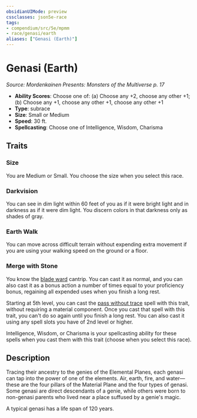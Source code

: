 ```yaml
---
obsidianUIMode: preview
cssclasses: json5e-race
tags:
- compendium/src/5e/mpmm
- race/genasi/earth
aliases: ["Genasi (Earth)"]
---
```

# Genasi (Earth)
*Source: Mordenkainen Presents: Monsters of the Multiverse p. 17*  

- **Ability Scores**: Choose one of: (a) Choose any +2, choose any other +1; (b) Choose any +1, choose any other +1, choose any other +1
- **Type**: subrace
- **Size**: Small or Medium
- **Speed**: 30 ft.
- **Spellcasting**: Choose one of Intelligence, Wisdom, Charisma

## Traits

### Size

You are Medium or Small. You choose the size when you select this race.

### Darkvision

You can see in dim light within 60 feet of you as if it were bright light and in darkness as if it were dim light. You discern colors in that darkness only as shades of gray.

### Earth Walk

You can move across difficult terrain without expending extra movement if you are using your walking speed on the ground or a floor.

### Merge with Stone

You know the [blade ward](blade-ward.md) cantrip. You can cast it as normal, and you can also cast it as a bonus action a number of times equal to your proficiency bonus, regaining all expended uses when you finish a long rest.

Starting at 5th level, you can cast the [pass without trace](pass-without-trace.md) spell with this trait, without requiring a material component. Once you cast that spell with this trait, you can't do so again until you finish a long rest. You can also cast it using any spell slots you have of 2nd level or higher.

Intelligence, Wisdom, or Charisma is your spellcasting ability for these spells when you cast them with this trait (choose when you select this race).

## Description

Tracing their ancestry to the genies of the Elemental Planes, each genasi can tap into the power of one of the elements. Air, earth, fire, and water—these are the four pillars of the Material Plane and the four types of genasi. Some genasi are direct descendants of a genie, while others were born to non-genasi parents who lived near a place suffused by a genie's magic.

A typical genasi has a life span of 120 years.